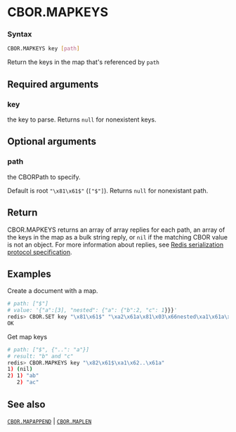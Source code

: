 # CBOR.MAPKEYS

### Syntax
```bash
CBOR.MAPKEYS key [path]
```

Return the keys in the map that's referenced by `path`

## Required arguments

### key
the key to parse. Returns `null` for nonexistent keys.

## Optional arguments

### path
the CBORPath to specify. 

Default is root `"\x81\x61$"` (`["$"]`). Returns `null` for nonexistant path.

## Return

CBOR.MAPKEYS returns an array of array replies for each path, an array of the keys in the map as a bulk string reply, or `nil` if the matching CBOR value is not an object. 
For more information about replies, see [Redis serialization protocol specification](/docs/reference/protocol-spec).

## Examples

Create a document with a map.
```bash
# path: ["$"]
# value: '{"a":[3], "nested": {"a": {"b":2, "c": 1}}}'
redis> CBOR.SET key "\x81\x61$" "\xa2\x61a\x81\x03\x66nested\xa1\x61a\xa2\x61b\x02\x61c\x01"
OK
```

Get map keys
```bash
# path: ["$", {"..": "a"}]
# result: "b" and "c"
redis> CBOR.MAPKEYS key "\x82\x61$\xa1\x62..\x61a"
1) (nil)
2) 1) "ab"
   2) "ac"
```

## See also

[`CBOR.MAPAPPEND`](cbor.mapappend.md) | [`CBOR.MAPLEN`](cbor.maplen.md)
